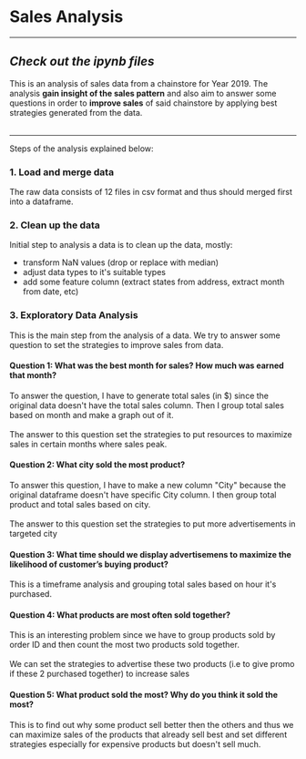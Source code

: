 # Sales Analysis<br>
---
*Check out the ipynb files*
<br>
---
This is an analysis of sales data from a chainstore for Year 2019.
The analysis **gain insight of the sales pattern** and also aim to answer some questions in order to **improve sales** of said chainstore by applying best strategies generated from the data. <br><br>

---
Steps of the analysis explained below:<br>
### 1. Load and merge data
The raw data consists of 12 files in csv format and thus should merged first into a dataframe.

### 2. Clean up the data
Initial step to analysis a data is to clean up the data, mostly:
- transform NaN values (drop or replace with median)
- adjust data types to it's suitable types
- add some feature column (extract states from address, extract month from date, etc)

### 3. Exploratory Data Analysis
This is the main step from the analysis of a data. We try to answer some question to set the strategies to improve sales from data.
#### Question 1: What was the best month for sales? How much was earned that month?
To answer the question, I have to generate total sales (in $) since the original data doesn't have the total sales column. Then I group total sales based on month and make a graph out of it.<br><br>
The answer to this question set the strategies to put resources to maximize sales in certain months where sales peak.
#### Question 2: What city sold the most product?
To answer this question, I have to make a new column "City" because the original dataframe doesn't have specific City column. I then group total product and total sales based on city. <br><br>
The answer to this question set the strategies to put more advertisements in targeted city
#### Question 3: What time should we display advertisemens to maximize the likelihood of customer’s buying product?
This is a timeframe analysis and grouping total sales based on hour it's purchased.
#### Question 4: What products are most often sold together?
This is an interesting problem since we have to group products sold by order ID and then count the most two products sold together.<br><br>
We can set the strategies to advertise these two products (i.e to give promo if these 2 purchased together) to increase sales
#### Question 5: What product sold the most? Why do you think it sold the most?
This is to find out why some product sell better then the others and thus we can maximize sales of the products that already sell best and set different strategies especially for expensive products but doesn't sell much.
